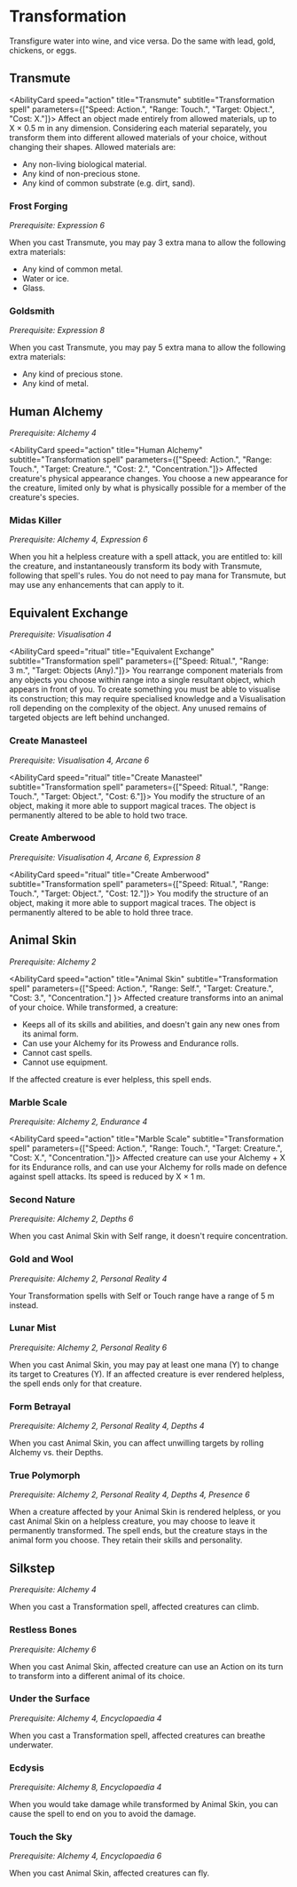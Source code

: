 # Transformation

Transfigure water into wine, and vice versa. Do the same with lead, gold, chickens, or eggs.

## Transmute

<AbilityCard
speed="action"
title="Transmute"
subtitle="Transformation spell"
parameters={["Speed: Action.", "Range: Touch.", "Target: Object.", "Cost: X."]}>
Affect an object made entirely from allowed materials, up to X × 0.5 m in any dimension. Considering each material separately, you transform them into different allowed materials of your choice, without changing their shapes.
Allowed materials are:

- Any non-living biological material.
- Any kind of non-precious stone.
- Any kind of common substrate (e.g. dirt, sand).

</AbilityCard>

### Frost Forging

_Prerequisite: Expression 6_

<AbilityCard
speed="enhancement"
title="Frost Forging"
subtitle="Spell enhancement">
When you cast Transmute, you may pay 3 extra mana to allow the following extra materials:

- Any kind of common metal.
- Water or ice.
- Glass.

</AbilityCard>

### Goldsmith

_Prerequisite: Expression 8_

<AbilityCard
speed="enhancement"
title="Goldsmith"
subtitle="Spell enhancement">
When you cast Transmute, you may pay 5 extra mana to allow the following extra materials:

- Any kind of precious stone.
- Any kind of metal.

</AbilityCard>

## Human Alchemy

_Prerequisite: Alchemy 4_

<AbilityCard
speed="action"
title="Human Alchemy"
subtitle="Transformation spell"
parameters={["Speed: Action.", "Range: Touch.", "Target: Creature.", "Cost: 2.", "Concentration."]}>
Affected creature's physical appearance changes. You choose a new appearance for the creature, limited only by what is physically possible for a member of the creature's species.
</AbilityCard>

### Midas Killer

_Prerequisite: Alchemy 4, Expression 6_

<AbilityCard
speed="enhancement"
title="Midas Killer"
subtitle="Spell enhancement">
When you hit a helpless creature with a spell attack, you are entitled to: kill the creature, and instantaneously transform its body with Transmute, following that spell's rules. You do not need to pay mana for Transmute, but may use any enhancements that can apply to it.
</AbilityCard>

## Equivalent Exchange

_Prerequisite: Visualisation 4_

<AbilityCard
speed="ritual"
title="Equivalent Exchange"
subtitle="Transformation spell"
parameters={["Speed: Ritual.", "Range: 3 m.", "Target: Objects (Any)."]}>
You rearrange component materials from any objects you choose within range into a single resultant object, which appears in front of you. To create something you must be able to visualise its construction; this may require specialised knowledge and a Visualisation roll depending on the complexity of the object.
Any unused remains of targeted objects are left behind unchanged.
</AbilityCard>

### Create Manasteel

_Prerequisite: Visualisation 4, Arcane 6_

<AbilityCard
speed="ritual"
title="Create Manasteel"
subtitle="Transformation spell"
parameters={["Speed: Ritual.", "Range: Touch.", "Target: Object.", "Cost: 6."]}>
You modify the structure of an object, making it more able to support magical traces. The object is permanently altered to be able to hold two trace.
</AbilityCard>

### Create Amberwood

_Prerequisite: Visualisation 4, Arcane 6, Expression 8_

<AbilityCard
speed="ritual"
title="Create Amberwood"
subtitle="Transformation spell"
parameters={["Speed: Ritual.", "Range: Touch.", "Target: Object.", "Cost: 12."]}>
You modify the structure of an object, making it more able to support magical traces. The object is permanently altered to be able to hold three trace.
</AbilityCard>

## Animal Skin

_Prerequisite: Alchemy 2_

<AbilityCard
speed="action"
title="Animal Skin"
subtitle="Transformation spell"
parameters={["Speed: Action.", "Range: Self.", "Target: Creature.", "Cost: 3.", "Concentration."] }>
Affected creature transforms into an animal of your choice. While transformed, a creature:

- Keeps all of its skills and abilities, and doesn't gain any new ones from its animal form.
- Can use your Alchemy for its Prowess and Endurance rolls.
- Cannot cast spells.
- Cannot use equipment.

If the affected creature is ever helpless, this spell ends.
</AbilityCard>

### Marble Scale

_Prerequisite: Alchemy 2, Endurance 4_

<AbilityCard
speed="action"
title="Marble Scale"
subtitle="Transformation spell"
parameters={["Speed: Action.", "Range: Touch.", "Target: Creature.", "Cost: X.", "Concentration."]}>
Affected creature can use your Alchemy + X for its Endurance rolls, and can use your Alchemy for rolls made on defence against spell attacks. Its speed is reduced by X × 1 m.
</AbilityCard>

### Second Nature

_Prerequisite: Alchemy 2, Depths 6_

<AbilityCard
speed="enhancement"
title="Second Nature"
subtitle="Spell enhancement">
When you cast Animal Skin with Self range, it doesn't require concentration.
</AbilityCard>

### Gold and Wool

_Prerequisite: Alchemy 2, Personal Reality 4_

<AbilityCard
speed="enhancement"
title="Gold and Wool"
subtitle="Spell enhancement">
Your Transformation spells with Self or Touch range have a range of 5 m instead.
</AbilityCard>

### Lunar Mist

_Prerequisite: Alchemy 2, Personal Reality 6_

<AbilityCard
speed="enhancement"
title="Lunar Mist"
subtitle="Spell enhancement">
When you cast Animal Skin, you may pay at least one mana (Y) to change its target to Creatures (Y). If an affected creature is ever rendered helpless, the spell ends only for that creature.
</AbilityCard>

### Form Betrayal

_Prerequisite: Alchemy 2, Personal Reality 4, Depths 4_

<AbilityCard
speed="enhancement"
title="Form Betrayal"
subtitle="Spell enhancement">
When you cast Animal Skin, you can affect unwilling targets by rolling Alchemy vs. their Depths.
</AbilityCard>

### True Polymorph

_Prerequisite: Alchemy 2, Personal Reality 4, Depths 4, Presence 6_

<AbilityCard
speed="enhancement"
title="True Polymorph"
subtitle="Spell enhancement">
When a creature affected by your Animal Skin is rendered helpless, or you cast Animal Skin on a helpless creature, you may choose to leave it permanently transformed. The spell ends, but the creature stays in the animal form you choose. They retain their skills and personality.
</AbilityCard>

## Silkstep

_Prerequisite: Alchemy 4_

<AbilityCard
speed="enhancement"
title="Silkstep"
subtitle="Spell enhancement">
When you cast a Transformation spell, affected creatures can climb.
</AbilityCard>

### Restless Bones

_Prerequisite: Alchemy 6_

<AbilityCard
speed="enhancement"
title="Restless Bones"
subtitle="Spell enhancement">
When you cast Animal Skin, affected creature can use an Action on its turn to transform into a different animal of its choice.
</AbilityCard>

### Under the Surface

_Prerequisite: Alchemy 4, Encyclopaedia 4_

<AbilityCard
speed="enhancement"
title="Under the Surface"
subtitle="Spell enhancement">
When you cast a Transformation spell, affected creatures can breathe underwater.
</AbilityCard>

### Ecdysis

_Prerequisite: Alchemy 8, Encyclopaedia 4_

<AbilityCard
speed="enhancement"
title="Ecdysis"
subtitle="Spell enhancement">
When you would take damage while transformed by Animal Skin, you can cause the spell to end on you to avoid the damage.
</AbilityCard>

### Touch the Sky

_Prerequisite: Alchemy 4, Encyclopaedia 6_

<AbilityCard
speed="enhancement"
title="Touch the Sky"
subtitle="Spell enhancement">
When you cast Animal Skin, affected creatures can fly.
</AbilityCard>
